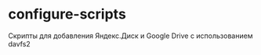 configure-scripts
=================

Скрипты для добавления Яндекс.Диск и Google Drive c использованием davfs2
